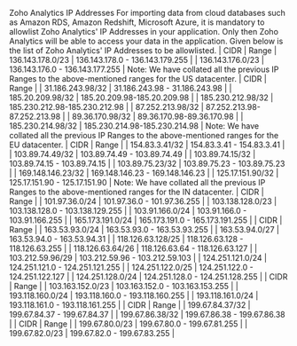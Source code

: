 Zoho Analytics IP Addresses
For importing data from cloud databases such as Amazon RDS, Amazon Redshift, Microsoft Azure, it is mandatory to allowlist Zoho Analytics' IP Addresses in your application. Only then Zoho Analytics will be able to access your data in the application.
Given below is the list of Zoho Analytics' IP Addresses to be allowlisted.
| CIDR | Range |
136.143.178.0/23 | 136.143.178.0 - 136.143.179.255 |
| 136.143.176.0/23 | 136.143.176.0 - 136.143.177.255 |
Note: We have collated all the previous IP Ranges to the above-mentioned ranges for the US datacenter.
| CIDR | Range |
| 31.186.243.98/32 | 31.186.243.98 - 31.186.243.98 |
| 185.20.209.98/32 | 185.20.209.98-185.20.209.98 |
| 185.230.212.98/32 | 185.230.212.98-185.230.212.98 |
| 87.252.213.98/32 | 87.252.213.98-87.252.213.98 |
| 89.36.170.98/32 | 89.36.170.98-89.36.170.98 |
| 185.230.214.98/32 | 185.230.214.98-185.230.214.98 |
Note: We have collated all the previous IP Ranges to the above-mentioned ranges for the EU datacenter.
| CIDR | Range |
| 154.83.3.41/32 | 154.83.3.41 - 154.83.3.41 |
| 103.89.74.49/32 | 103.89.74.49 - 103.89.74.49 |
| 103.89.74.15/32 | 103.89.74.15 - 103.89.74.15 |
| 103.89.75.23/32 | 103.89.75.23 - 103.89.75.23 |
| 169.148.146.23/32 | 169.148.146.23 - 169.148.146.23 |
| 125.17.151.90/32 | 125.17.151.90 - 125.17.151.90 |
Note: We have collated all the previous IP Ranges to the above-mentioned ranges for the IN datacenter.
| CIDR | Range |
| 101.97.36.0/24 | 101.97.36.0 - 101.97.36.255 |
| 103.138.128.0/23 | 103.138.128.0 - 103.138.129.255 |
| 103.91.166.0/24 | 103.91.166.0 - 103.91.166.255 |
| 165.173.191.0/24 | 165.173.191.0 - 165.173.191.255 |
| CIDR | Range |
| 163.53.93.0/24 | 163.53.93.0 - 163.53.93.255 |
| 163.53.94.0/27 | 163.53.94.0 - 163.53.94.31 |
| 118.126.63.128/25 | 118.126.63.128 - 118.126.63.255 |
| 118.126.63.64/26 | 118.126.63.64 - 118.126.63.127 |
| 103.212.59.96/29 | 103.212.59.96 - 103.212.59.103 |
| 124.251.121.0/24 | 124.251.121.0 - 124.251.121.255 |
| 124.251.122.0/25 | 124.251.122.0 - 124.251.122.127 |
| 124.251.128.0/24 | 124.251.128.0 - 124.251.128.255 |
| CIDR | Range |
| 103.163.152.0/23 | 103.163.152.0 - 103.163.153.255 |
| 193.118.160.0/24 | 193.118.160.0 - 193.118.160.255 |
| 193.118.161.0/24 | 193.118.161.0 - 193.118.161.255 |
| CIDR | Range |
| 199.67.84.37/32 | 199.67.84.37 - 199.67.84.37 |
| 199.67.86.38/32 | 199.67.86.38 - 199.67.86.38 |
| CIDR | Range |
| 199.67.80.0/23 | 199.67.80.0 - 199.67.81.255 |
| 199.67.82.0/23 | 199.67.82.0 - 199.67.83.255 |